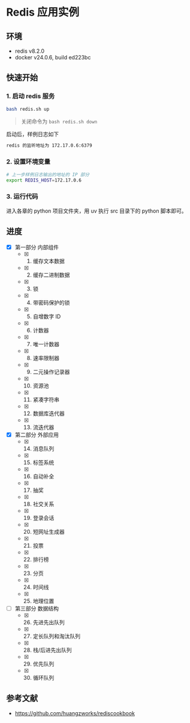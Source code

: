 # Redis 应用实例

## 环境
- redis v8.2.0
- docker v24.0.6, build ed223bc

## 快速开始
### 1. 启动 redis 服务
```bash
bash redis.sh up
```

> 关闭命令为 `bash redis.sh down`

启动后，样例日志如下
```bash
redis 的监听地址为 172.17.0.6:6379
```

### 2. 设置环境变量
```bash
# 上一步样例日志输出的地址的 IP 部分
export REDIS_HOST=172.17.0.6
```

### 3. 运行代码
进入各章的 python 项目文件夹，用 uv 执行 src 目录下的 python 脚本即可。

## 进度
- [x] 第一部分 内部组件
  - [x] 01. 缓存文本数据
  - [x] 02. 缓存二进制数据
  - [x] 03. 锁
  - [x] 04. 带密码保护的锁
  - [x] 05. 自增数字 ID
  - [x] 06. 计数器
  - [x] 07. 唯一计数器
  - [x] 08. 速率限制器
  - [x] 09. 二元操作记录器
  - [x] 10. 资源池
  - [x] 11. 紧凑字符串
  - [x] 12. 数据库迭代器
  - [x] 13. 流迭代器
- [x] 第二部分 外部应用
  - [x] 14. 消息队列
  - [x] 15. 标签系统
  - [x] 16. 自动补全
  - [x] 17. 抽奖
  - [x] 18. 社交关系
  - [x] 19. 登录会话
  - [x] 20. 短网址生成器
  - [x] 21. 投票
  - [x] 22. 排行榜
  - [x] 23. 分页
  - [x] 24. 时间线
  - [x] 25. 地理位置
- [ ] 第三部分  数据结构
  - [x] 26. 先进先出队列
  - [x] 27. 定长队列和淘汰队列
  - [x] 28. 栈/后进先出队列
  - [x] 29. 优先队列
  - [x] 30. 循环队列

## 参考文献
- https://github.com/huangzworks/rediscookbook

